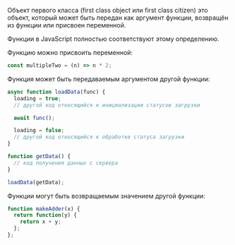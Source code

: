 Объект первого класса (first class object или first class citizen) это объект, который может быть передан как аргумент функции, возвращён из функции или присвоен переменной.

Функции в JavaScript полностью соответствуют этому определению.

Функцию можно присвоить переменной:
```js
const multipleTwo = (n) => n * 2;
```

Функция может быть передаваемым аргументом другой функции:
```js
async function loadData(func) {
  loading = true;
  // другой код относящийся к инициализации статусов загрузки

  await func();

  loading = false;
  // другой код относящийся к обработке статуса загрузки
}

function getData() {
  // код получения данных с сервера
}

loadData(getData);
```

Функции могут быть возвращаемым значением другой функции:
```js
function makeAdder(x) {
  return function(y) {
    return x + y;
  };
};
```
